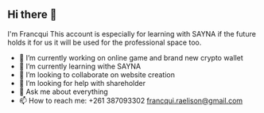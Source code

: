 ## Hi there 👋
I'm Francqui
This account is especially for learning with SAYNA
if the future holds it for us it will be used for the professional space too. 

- 🔭 I’m currently working on online game and brand new crypto wallet
- 🌱 I’m currently learning withe SAYNA
- 👯 I’m looking to collaborate on website creation
- 🤔 I’m looking for help with shareholder
- 💬 Ask me about everything
- 📫 How to reach me: +261 387093302 francqui.raelison@gmail.com

